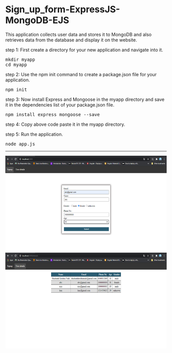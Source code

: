 # Sign_up_form-ExpressJS-MongoDB-EJS
This application collects user data and stores it to MongoDB and also  retrieves data from the database and display it on the website.

step 1: First create a directory for your new application and navigate into it.

<pre>
mkdir myapp
cd myapp
</pre>

step 2: Use the npm init command to create a package.json file for your application.

<pre>
npm init
</pre>

step 3: Now install Express and Mongoose in the myapp directory and save it in the dependencies list of your package.json file.

<pre>
npm install express mongoose --save
</pre>

step 4: Copy above code paste it in the myapp directory.

step 5: Run the application.

<pre>
node app.js
</pre>

<hr>

<img src="./screenshots/Screenshot1.png" alt="Loading..." width="600" height="300">

<img src="./screenshots/Screenshot2.png" alt="Loading..." width="600" height="300">
